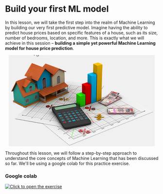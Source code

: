 # Build your first ML model

In this lesson, we will take the first step into the realm of Machine Learning by building our very first predictive model. Imagine having the ability to predict house prices based on specific features of a house, such as its size, number of bedrooms, location, and more. This is exactly what we will achieve in this session – **building a simple yet powerful Machine Learning model for house price prediction**.

<img src="./ml/house-price.png" alt="linear-regression.png" style="display: block;
  margin-left: auto;
  margin-right: auto;
  height: 300px">


Throughout this lesson, we will follow a step-by-step approach to understand the core concepts of Machine Learning that has been discussed so far. We'll be using a google colab for this practice exercise.

### Google colab
[![Click to open the exercise](https://img.shields.io/static/v1?label=Open%20Exercise&message=House%20Price%20Prediction&color=blue)](https://colab.research.google.com/drive/1fG_d2nTM1x2G0uHhZsPAIIyMj_wKPiIn?usp=sharing)